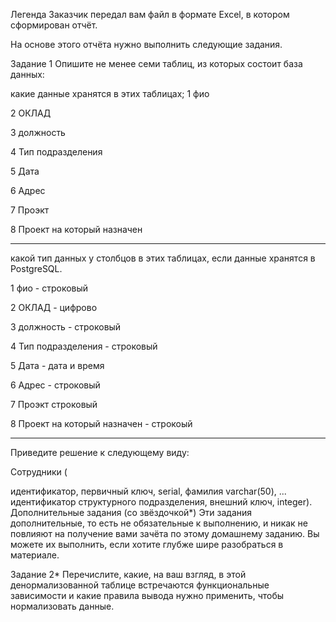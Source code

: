Легенда
Заказчик передал вам файл в формате Excel, в котором сформирован отчёт.

На основе этого отчёта нужно выполнить следующие задания.

Задание 1
Опишите не менее семи таблиц, из которых состоит база данных:

какие данные хранятся в этих таблицах;
1 фио

2 ОКЛАД

3 должность

4 Тип подразделения

5 Дата

6 Адрес

7 Проэкт

8 Проект на который назначен

---
какой тип данных у столбцов в этих таблицах, если данные хранятся в PostgreSQL.

1 фио - строковый

2 ОКЛАД - цифрово 

3 должность - строковый

4 Тип подразделения - строковый

5 Дата - дата и время

6 Адрес - строковый

7 Проэкт строковый

8 Проект на который назначен - строкоый

---

Приведите решение к следующему виду:

Сотрудники (

идентификатор, первичный ключ, serial,
фамилия varchar(50),
...
идентификатор структурного подразделения, внешний ключ, integer).
Дополнительные задания (со звёздочкой*)
Эти задания дополнительные, то есть не обязательные к выполнению, и никак не повлияют на получение вами зачёта по этому домашнему заданию. Вы можете их выполнить, если хотите глубже шире разобраться в материале.

Задание 2*
Перечислите, какие, на ваш взгляд, в этой денормализованной таблице встречаются функциональные зависимости и какие правила вывода нужно применить, чтобы нормализовать данные.
